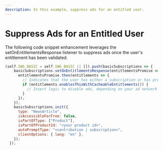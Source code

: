 ```yaml
---
description: In this example, suppress ads for an entitled user.
---
```


# Suppress Ads for an Entitled User

The following code snippet enhancement leverages the setOnEntitlementsResponse listener to suppress ads once the user's entitlement has been validated.

```javascript
(self.SWG_BASIC = self.SWG_BASIC || []).push(basicSubscriptions => {
    basicSubscriptions.setOnEntitlementsResponse(entitlementsPromise => {
      entitlementsPromise.then(entitlements => {
        // Indicates that the user has either a subscription or has previously contributed
        if (entitlements.enablesThisWithCacheableEntitlements()) {
          // Insert logic to disable ads, depending on your ad network provider
        }
      });
    });
    basicSubscriptions.init({
      type: "NewsArticle",
      isAccessibleForFree: false,
      isPartOfType: ["Product"],
      isPartOfProductId: "<your product id>",
      autoPromptType: "<contribution | subscription>",
      clientOptions: { lang: "en" },
    });
  });
```
